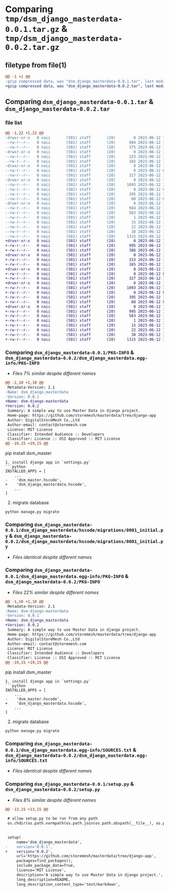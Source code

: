 # Comparing `tmp/dsm_django_masterdata-0.0.1.tar.gz` & `tmp/dsm_django_masterdata-0.0.2.tar.gz`

## filetype from file(1)

```diff
@@ -1 +1 @@
-gzip compressed data, was "dsm_django_masterdata-0.0.1.tar", last modified: Mon Jun 12 15:34:45 2023, max compression
+gzip compressed data, was "dsm_django_masterdata-0.0.2.tar", last modified: Mon Jun 12 15:36:22 2023, max compression
```

## Comparing `dsm_django_masterdata-0.0.1.tar` & `dsm_django_masterdata-0.0.2.tar`

### file list

```diff
@@ -1,22 +1,22 @@
-drwxr-xr-x   0 naii       (501) staff       (20)        0 2023-06-12 15:34:45.957074 dsm_django_masterdata-0.0.1/
--rw-r--r--   0 naii       (501) staff       (20)      984 2023-06-12 15:34:45.956579 dsm_django_masterdata-0.0.1/PKG-INFO
--rw-r--r--   0 naii       (501) staff       (20)      375 2023-06-12 15:17:45.000000 dsm_django_masterdata-0.0.1/README.md
-drwxr-xr-x   0 naii       (501) staff       (20)        0 2023-06-12 15:34:45.930282 dsm_django_masterdata-0.0.1/dsm_django_masterdata/
--rw-r--r--   0 naii       (501) staff       (20)      153 2023-06-12 15:33:11.000000 dsm_django_masterdata-0.0.1/dsm_django_masterdata/__init__.py
--rw-r--r--   0 naii       (501) staff       (20)      165 2023-06-12 15:30:14.000000 dsm_django_masterdata-0.0.1/dsm_django_masterdata/apps.py
-drwxr-xr-x   0 naii       (501) staff       (20)        0 2023-06-12 15:34:45.936498 dsm_django_masterdata-0.0.1/dsm_django_masterdata/hscode/
--rw-r--r--   0 naii       (501) staff       (20)        0 2023-06-12 09:43:46.000000 dsm_django_masterdata-0.0.1/dsm_django_masterdata/hscode/__init__.py
--rw-r--r--   0 naii       (501) staff       (20)      327 2023-06-12 10:06:08.000000 dsm_django_masterdata-0.0.1/dsm_django_masterdata/hscode/admin.py
-drwxr-xr-x   0 naii       (501) staff       (20)        0 2023-06-12 15:34:45.950304 dsm_django_masterdata-0.0.1/dsm_django_masterdata/hscode/migrations/
--rw-r--r--   0 naii       (501) staff       (20)     1093 2023-06-12 15:25:37.000000 dsm_django_masterdata-0.0.1/dsm_django_masterdata/hscode/migrations/0001_initial.py
--rw-r--r--   0 naii       (501) staff       (20)        0 2023-06-12 09:50:06.000000 dsm_django_masterdata-0.0.1/dsm_django_masterdata/hscode/migrations/__init__.py
--rw-r--r--   0 naii       (501) staff       (20)      395 2023-06-12 11:19:07.000000 dsm_django_masterdata-0.0.1/dsm_django_masterdata/hscode/models.py
--rw-r--r--   0 naii       (501) staff       (20)       60 2023-06-12 09:43:33.000000 dsm_django_masterdata-0.0.1/dsm_django_masterdata/tests.py
-drwxr-xr-x   0 naii       (501) staff       (20)        0 2023-06-12 15:34:45.933543 dsm_django_masterdata-0.0.1/dsm_django_masterdata.egg-info/
--rw-r--r--   0 naii       (501) staff       (20)      984 2023-06-12 15:34:45.000000 dsm_django_masterdata-0.0.1/dsm_django_masterdata.egg-info/PKG-INFO
--rw-r--r--   0 naii       (501) staff       (20)      563 2023-06-12 15:34:45.000000 dsm_django_masterdata-0.0.1/dsm_django_masterdata.egg-info/SOURCES.txt
--rw-r--r--   0 naii       (501) staff       (20)        1 2023-06-12 15:34:45.000000 dsm_django_masterdata-0.0.1/dsm_django_masterdata.egg-info/dependency_links.txt
--rw-r--r--   0 naii       (501) staff       (20)       15 2023-06-12 15:34:45.000000 dsm_django_masterdata-0.0.1/dsm_django_masterdata.egg-info/requires.txt
--rw-r--r--   0 naii       (501) staff       (20)       22 2023-06-12 15:34:45.000000 dsm_django_masterdata-0.0.1/dsm_django_masterdata.egg-info/top_level.txt
--rw-r--r--   0 naii       (501) staff       (20)       38 2023-06-12 15:34:45.957219 dsm_django_masterdata-0.0.1/setup.cfg
--rw-r--r--   0 naii       (501) staff       (20)     1315 2023-06-12 15:34:26.000000 dsm_django_masterdata-0.0.1/setup.py
+drwxr-xr-x   0 naii       (501) staff       (20)        0 2023-06-12 15:36:22.201526 dsm_django_masterdata-0.0.2/
+-rw-r--r--   0 naii       (501) staff       (20)      995 2023-06-12 15:36:22.200716 dsm_django_masterdata-0.0.2/PKG-INFO
+-rw-r--r--   0 naii       (501) staff       (20)      386 2023-06-12 15:35:40.000000 dsm_django_masterdata-0.0.2/README.md
+drwxr-xr-x   0 naii       (501) staff       (20)        0 2023-06-12 15:36:22.192579 dsm_django_masterdata-0.0.2/dsm_django_masterdata/
+-rw-r--r--   0 naii       (501) staff       (20)      153 2023-06-12 15:36:06.000000 dsm_django_masterdata-0.0.2/dsm_django_masterdata/__init__.py
+-rw-r--r--   0 naii       (501) staff       (20)      165 2023-06-12 15:30:14.000000 dsm_django_masterdata-0.0.2/dsm_django_masterdata/apps.py
+drwxr-xr-x   0 naii       (501) staff       (20)        0 2023-06-12 15:36:22.198243 dsm_django_masterdata-0.0.2/dsm_django_masterdata/hscode/
+-rw-r--r--   0 naii       (501) staff       (20)        0 2023-06-12 09:43:46.000000 dsm_django_masterdata-0.0.2/dsm_django_masterdata/hscode/__init__.py
+-rw-r--r--   0 naii       (501) staff       (20)      327 2023-06-12 10:06:08.000000 dsm_django_masterdata-0.0.2/dsm_django_masterdata/hscode/admin.py
+drwxr-xr-x   0 naii       (501) staff       (20)        0 2023-06-12 15:36:22.199945 dsm_django_masterdata-0.0.2/dsm_django_masterdata/hscode/migrations/
+-rw-r--r--   0 naii       (501) staff       (20)     1093 2023-06-12 15:25:37.000000 dsm_django_masterdata-0.0.2/dsm_django_masterdata/hscode/migrations/0001_initial.py
+-rw-r--r--   0 naii       (501) staff       (20)        0 2023-06-12 09:50:06.000000 dsm_django_masterdata-0.0.2/dsm_django_masterdata/hscode/migrations/__init__.py
+-rw-r--r--   0 naii       (501) staff       (20)      395 2023-06-12 11:19:07.000000 dsm_django_masterdata-0.0.2/dsm_django_masterdata/hscode/models.py
+-rw-r--r--   0 naii       (501) staff       (20)       60 2023-06-12 09:43:33.000000 dsm_django_masterdata-0.0.2/dsm_django_masterdata/tests.py
+drwxr-xr-x   0 naii       (501) staff       (20)        0 2023-06-12 15:36:22.196671 dsm_django_masterdata-0.0.2/dsm_django_masterdata.egg-info/
+-rw-r--r--   0 naii       (501) staff       (20)      995 2023-06-12 15:36:22.000000 dsm_django_masterdata-0.0.2/dsm_django_masterdata.egg-info/PKG-INFO
+-rw-r--r--   0 naii       (501) staff       (20)      563 2023-06-12 15:36:22.000000 dsm_django_masterdata-0.0.2/dsm_django_masterdata.egg-info/SOURCES.txt
+-rw-r--r--   0 naii       (501) staff       (20)        1 2023-06-12 15:36:22.000000 dsm_django_masterdata-0.0.2/dsm_django_masterdata.egg-info/dependency_links.txt
+-rw-r--r--   0 naii       (501) staff       (20)       15 2023-06-12 15:36:22.000000 dsm_django_masterdata-0.0.2/dsm_django_masterdata.egg-info/requires.txt
+-rw-r--r--   0 naii       (501) staff       (20)       22 2023-06-12 15:36:22.000000 dsm_django_masterdata-0.0.2/dsm_django_masterdata.egg-info/top_level.txt
+-rw-r--r--   0 naii       (501) staff       (20)       38 2023-06-12 15:36:22.201715 dsm_django_masterdata-0.0.2/setup.cfg
+-rw-r--r--   0 naii       (501) staff       (20)     1315 2023-06-12 15:36:16.000000 dsm_django_masterdata-0.0.2/setup.py
```

### Comparing `dsm_django_masterdata-0.0.1/PKG-INFO` & `dsm_django_masterdata-0.0.2/dsm_django_masterdata.egg-info/PKG-INFO`

 * *Files 7% similar despite different names*

```diff
@@ -1,10 +1,10 @@
 Metadata-Version: 2.1
-Name: dsm_django_masterdata
-Version: 0.0.1
+Name: dsm-django-masterdata
+Version: 0.0.2
 Summary: A simple way to use Master Data in django project.
 Home-page: https://github.com/storemesh/masterdata/tree/django-app
 Author: DigitalStoreMesh Co.,Ltd
 Author-email: contact@storemesh.com
 License: MIT License
 Classifier: Intended Audience :: Developers
 Classifier: License :: OSI Approved :: MIT License
@@ -19,15 +19,15 @@
 ```
 pip install dsm_master
 ```
 1. install django app in `settings.py`
 ```python
 INSTALLED_APPS = [
     ...
-    'dsm_master.hscode',
+    'dsm_django_masterdata.hscode',
     ...
 ]
 ```
 
 2. migrate database
 ```
 python manage.py migrate
```

### Comparing `dsm_django_masterdata-0.0.1/dsm_django_masterdata/hscode/migrations/0001_initial.py` & `dsm_django_masterdata-0.0.2/dsm_django_masterdata/hscode/migrations/0001_initial.py`

 * *Files identical despite different names*

### Comparing `dsm_django_masterdata-0.0.1/dsm_django_masterdata.egg-info/PKG-INFO` & `dsm_django_masterdata-0.0.2/PKG-INFO`

 * *Files 22% similar despite different names*

```diff
@@ -1,10 +1,10 @@
 Metadata-Version: 2.1
-Name: dsm-django-masterdata
-Version: 0.0.1
+Name: dsm_django_masterdata
+Version: 0.0.2
 Summary: A simple way to use Master Data in django project.
 Home-page: https://github.com/storemesh/masterdata/tree/django-app
 Author: DigitalStoreMesh Co.,Ltd
 Author-email: contact@storemesh.com
 License: MIT License
 Classifier: Intended Audience :: Developers
 Classifier: License :: OSI Approved :: MIT License
@@ -19,15 +19,15 @@
 ```
 pip install dsm_master
 ```
 1. install django app in `settings.py`
 ```python
 INSTALLED_APPS = [
     ...
-    'dsm_master.hscode',
+    'dsm_django_masterdata.hscode',
     ...
 ]
 ```
 
 2. migrate database
 ```
 python manage.py migrate
```

### Comparing `dsm_django_masterdata-0.0.1/dsm_django_masterdata.egg-info/SOURCES.txt` & `dsm_django_masterdata-0.0.2/dsm_django_masterdata.egg-info/SOURCES.txt`

 * *Files identical despite different names*

### Comparing `dsm_django_masterdata-0.0.1/setup.py` & `dsm_django_masterdata-0.0.2/setup.py`

 * *Files 8% similar despite different names*

```diff
@@ -13,15 +13,15 @@
 
 # allow setup.py to be run from any path
 os.chdir(os.path.normpath(os.path.join(os.path.abspath(__file__), os.pardir)))
 
 
 setup(
     name='dsm_django_masterdata',
-    version='0.0.1',
+    version='0.0.2',
     url='https://github.com/storemesh/masterdata/tree/django-app',
     packages=find_packages(),
     include_package_data=True,
     license='MIT License',
     description='A simple way to use Master Data in django project.',
     long_description=README,
     long_description_content_type='text/markdown',
```

